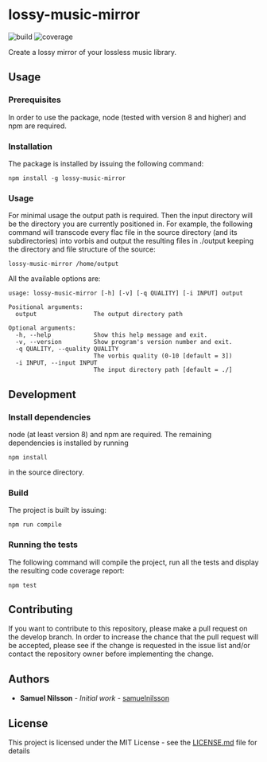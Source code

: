 # lossy-music-mirror 
![build](https://api.travis-ci.org/samuelnilsson/lossy-music-mirror.svg?branch=master) ![coverage](https://coveralls.io/repos/github/samuelnilsson/lossy-music-mirror/badge.svg?branch=master)

Create a lossy mirror of your lossless music library.

## Usage

### Prerequisites
In order to use the package, node (tested with version 8 and higher) and npm are required.

### Installation
The package is installed by issuing the following command:

```
npm install -g lossy-music-mirror
```

### Usage
For minimal usage the output path is required. Then the input directory will be the directory you are currently positioned in. For example, the following command will transcode every flac file in the source directory (and its subdirectories) into vorbis and output the resulting files in ./output keeping the directory and file structure of the source:

```
lossy-music-mirror /home/output
```

All the available options are:

```
usage: lossy-music-mirror [-h] [-v] [-q QUALITY] [-i INPUT] output

Positional arguments:
  output                The output directory path

Optional arguments:
  -h, --help            Show this help message and exit.
  -v, --version         Show program's version number and exit.
  -q QUALITY, --quality QUALITY
                        The vorbis quality (0-10 [default = 3])
  -i INPUT, --input INPUT
                        The input directory path [default = ./]
```

## Development
### Install dependencies
node (at least version 8) and npm are required. The remaining dependencies is installed by running

```
npm install
```

in the source directory.

### Build
The project is built by issuing:

```
npm run compile
```

### Running the tests
The following command will compile the project, run all the tests and display the resulting code coverage report:
```
npm test
```

## Contributing
If you want to contribute to this repository, please make a pull request on the develop branch. In order to increase the chance that the pull request will be accepted, please see if the change is requested in the issue list and/or contact the repository owner before implementing the change.

## Authors
* **Samuel Nilsson** - *Initial work* - [samuelnilsson](https://github.com/samuelnilsson)


## License
This project is licensed under the MIT License - see the [LICENSE.md](LICENSE.md) file for details
